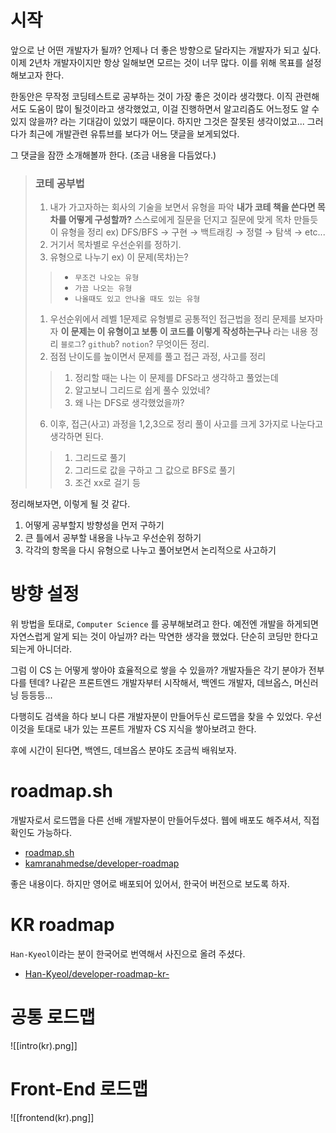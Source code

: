 # 시작
앞으로 난 어떤 개발자가 될까?
언제나 더 좋은 방향으로 달라지는 개발자가 되고 싶다.
이제 2년차 개발자이지만 항상 일해보면 모르는 것이 너무 많다.
이를 위해 목표를 설정해보고자 한다.

한동안은 무작정 코딩테스트로 공부하는 것이 가장 좋은 것이라 생각했다.
이직 관련해서도 도움이 많이 될것이라고 생각했었고,
이걸 진행하면서 알고리즘도 어느정도 알 수 있지 않을까? 라는 기대감이 있었기 때문이다.
하지만 그것은 잘못된 생각이었고...
그러다가 최근에 개발관련 유튜브를 보다가 어느 댓글을 보게되었다.

그 댓글을 잠깐 소개해볼까 한다.
(조금 내용을 다듬었다.)

> ### 코테 공부법
> 1. 내가 가고자하는 회사의 기술을 보면서 유형을 파악
> **내가 코테 책을 쓴다면 목차를 어떻게 구성할까?**
> 스스로에게 질문을 던지고 질문에 맞게 목차 만들듯이 유형을 정리
> ex) DFS/BFS → 구현 → 백트래킹 → 정렬 → 탐색 → etc...
> 2. 거기서 목차별로 우선순위를 정하기.
> 3. 유형으로 나누기
> ex) 이 문제(목차)는?
> > - `무조건 나오는 유형`
> > - `가끔 나오는 유형`
> > - `나올때도 있고 안나올 때도 있는 유형`
> 1. 우선순위에서 레벨 1문제로 유형별로 공통적인 접근법을 정리
> 문제를 보자마자 **이 문제는 이 유형이고 보통 이 코드를 이렇게 작성하는구나** 라는 내용 정리
> `블로그`? `github`? `notion`? 무엇이든 정리.
> 5. 점점 난이도를 높이면서 문제를 풀고 접근 과정, 사고를 정리
> > 1. 정리할 때는 나는 이 문제를 DFS라고 생각하고 풀었는데
> > 2. 알고보니 그리드로 쉽게 풀수 있었네?
> > 3. 왜 나는 DFS로 생각했었을까?
> 6. 이후, 접근(사고) 과정을 1,2,3으로 정리
> 풀이 사고를 크게 3가지로 나눈다고 생각하면 된다.
> > 1. 그리드로 풀기
> > 2. 그리드로 값을 구하고 그 값으로 BFS로 풀기
> > 3. 조건 xx로 걸기 등

정리해보자면, 이렇게 될 것 같다.
1. 어떻게 공부할지 방향성을 먼저 구하기
2. 큰 틀에서 공부할 내용을 나누고 우선순위 정하기
3. 각각의 항목을 다시 유형으로 나누고 풀어보면서 논리적으로 사고하기

# 방향 설정
위 방법을 토대로, `Computer Science` 를 공부해보려고 한다.
예전엔 개발을 하게되면 자연스럽게 알게 되는 것이 아닐까? 라는 막연한 생각을 했었다.
단순히 코딩만 한다고 되는게 아니더라.

그럼 이 CS 는 어떻게 쌓아야 효율적으로 쌓을 수 있을까?
개발자들은 각기 분야가 전부 다를 텐데?
나같은 프론트엔드 개발자부터 시작해서, 백엔드 개발자, 데브옵스, 머신러닝 등등등...

다행히도 검색을 하다 보니 다른 개발자분이 만들어두신 로드맵을 찾을 수 있었다.
우선 이것을 토대로 내가 있는 프론트 개발자 CS 지식을 쌓아보려고 한다.

후에 시간이 된다면, 백엔드, 데브옵스 분야도 조금씩 배워보자.
# roadmap.sh
개발자로서 로드맵을 다른 선배 개발자분이 만들어두셨다.
웹에 배포도 해주셔서, 직접 확인도 가능하다.
- [roadmap.sh](https://roadmap.sh/)
- [kamranahmedse/developer-roadmap](https://github.com/kamranahmedse/developer-roadmap)

좋은 내용이다.
하지만 영어로 배포되어 있어서, 한국어 버전으로 보도록 하자.
# KR roadmap
`Han-Kyeol`이라는 분이 한국어로 번역해서 사진으로 올려 주셨다.
- [Han-Kyeol/developer-roadmap-kr-](https://github.com/Han-Kyeol/developer-roadmap-kr-)

# 공통 로드맵
![[intro(kr).png]]
# Front-End 로드맵
![[frontend(kr).png]]